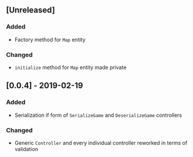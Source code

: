 ## [Unreleased]
### Added
- Factory method for `Map` entity

### Changed
- `initialize` method for `Map` entity made private

## [0.0.4] - 2019-02-19
### Added
- Serialization if form of `SerializeGame` and `DeserializeGame` controllers

### Changed
- Generic `Controller` and every individual controller reworked in terms of validation
